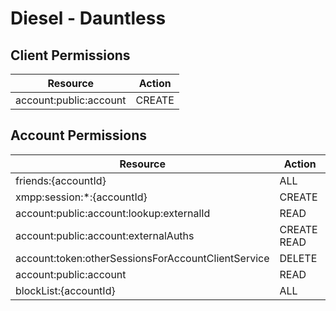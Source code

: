 # Diesel - Dauntless


## Client Permissions
| Resource | Action |
| -------- | ------ |
| account:public:account | CREATE |

## Account Permissions
| Resource | Action |
| -------- | ------ |
| friends:{accountId} | ALL |
| xmpp:session:*:{accountId} | CREATE |
| account:public:account:lookup:externalId | READ |
| account:public:account:externalAuths | CREATE READ |
| account:token:otherSessionsForAccountClientService | DELETE |
| account:public:account | READ |
| blockList:{accountId} | ALL |

